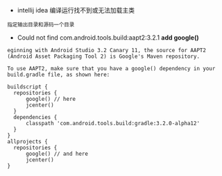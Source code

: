 - intellij idea 编译运行找不到或无法加载主类 
```
指定输出目录和源码一个目录
```

- Could not find com.android.tools.build:aapt2:3.2.1  **add google()**
```
eginning with Android Studio 3.2 Canary 11, the source for AAPT2 (Android Asset Packaging Tool 2) is Google's Maven repository.

To use AAPT2, make sure that you have a google() dependency in your build.gradle file, as shown here:

buildscript {
  repositories {
      google() // here
      jcenter()
  }
  dependencies {
      classpath 'com.android.tools.build:gradle:3.2.0-alpha12'
  }
} 
allprojects {
  repositories {
      google() // and here
      jcenter()
}
```